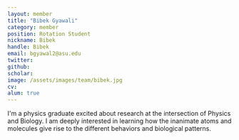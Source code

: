 ```yaml
---
layout: member
title: "Bibek Gyawali"
category: member
position: Rotation Student
nickname: Bibek
handle: Bibek
email: bgyawal2@asu.edu
twitter: 
github: 
scholar: 
image: /assets/images/team/bibek.jpg
cv: 
alum: true
---
```

I'm a physics graduate excited about research at the intersection of Physics and Biology. 
I am deeply interested in learning how the inanimate atoms and molecules give rise to the different behaviors and biological patterns. 